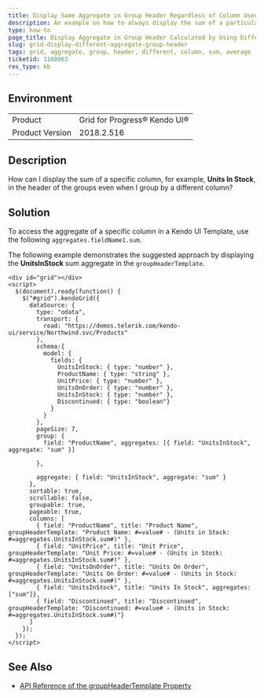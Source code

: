 ```yaml
---
title: Display Same Aggregate in Group Header Regardless of Column Used to Group By
description: An example on how to always display the sum of a particular column in the group header of the Kendo UI Grid for jQuery.
type: how-to
page_title: Display Aggregate in Group Header Calculated by Using Different Column - Kendo UI Grid for jQuery
slug: grid-display-different-aggregate-group-header
tags: grid, aggregate, group, header, different, column, sum, average
ticketid: 1168063
res_type: kb
---
```


## Environment

<table>
 <tr>
  <td>Product</td>
  <td>Grid for Progress® Kendo UI®</td>
 </tr>
 <tr>
  <td>Product Version</td>
  <td>2018.2.516</td>
 </tr>
</table>

## Description

How can I display the sum of a specific column, for example, **Units In Stock**, in the header of the groups even when I group by a different column?

## Solution

To access the aggregate of a specific column in a Kendo UI Template, use the following `aggregates.fieldName1.sum`.

The following example demonstrates the suggested approach by displaying the **UnitsInStock** sum aggregate in the `groupHeaderTemplate`.

```dojo
<div id="grid"></div>
<script>
  $(document).ready(function() {
    $("#grid").kendoGrid({
      dataSource: {
        type: "odata",
        transport: {
          read: "https://demos.telerik.com/kendo-ui/service/Northwind.svc/Products"
        },
        schema:{
          model: {
            fields: {
              UnitsInStock: { type: "number" },
              ProductName: { type: "string" },
              UnitPrice: { type: "number" },
              UnitsOnOrder: { type: "number" },
              UnitsInStock: { type: "number" },
              Discontinued: { type: "boolean"}
            }
          }
        },
        pageSize: 7,
        group: {
          field: "ProductName", aggregates: [{ field: "UnitsInStock", aggregate: "sum" }]

        },

        aggregate: { field: "UnitsInStock", aggregate: "sum" }
      },
      sortable: true,
      scrollable: false,
      groupable: true,
      pageable: true,
      columns: [
        { field: "ProductName", title: "Product Name", groupHeaderTemplate: "Product Name: #=value# - (Units in Stock: #=aggregates.UnitsInStock.sum#)" },
        { field: "UnitPrice", title: "Unit Price", groupHeaderTemplate: "Unit Price: #=value# - (Units in Stock: #=aggregates.UnitsInStock.sum#)" },
        { field: "UnitsOnOrder", title: "Units On Order", groupHeaderTemplate: "Units On Order: #=value# - (Units in Stock: #=aggregates.UnitsInStock.sum#)" },
        { field: "UnitsInStock", title: "Units In Stock", aggregates: ["sum"]},
        { field: "Discontinued", title: "Discontinued", groupHeaderTemplate: "Discontinued: #=value# - (Units in Stock: #=aggregates.UnitsInStock.sum#)"}
      ]
    });
  });
</script>
```

## See Also

* [API Reference of the groupHeaderTemplate Property](/api/javascript/ui/grid/configuration/columns.groupheadertemplate#columns.groupHeaderTemplate)
